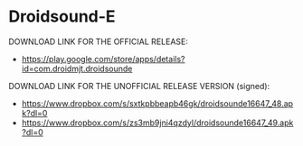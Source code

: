Droidsound-E 
============

DOWNLOAD LINK FOR THE OFFICIAL RELEASE:

* https://play.google.com/store/apps/details?id=com.droidmjt.droidsounde

DOWNLOAD LINK FOR THE UNOFFICIAL RELEASE VERSION (signed):

* https://www.dropbox.com/s/sxtkpbbeapb46gk/droidsounde16647_48.apk?dl=0
* https://www.dropbox.com/s/zs3mb9jni4qzdyl/droidsounde16647_49.apk?dl=0

